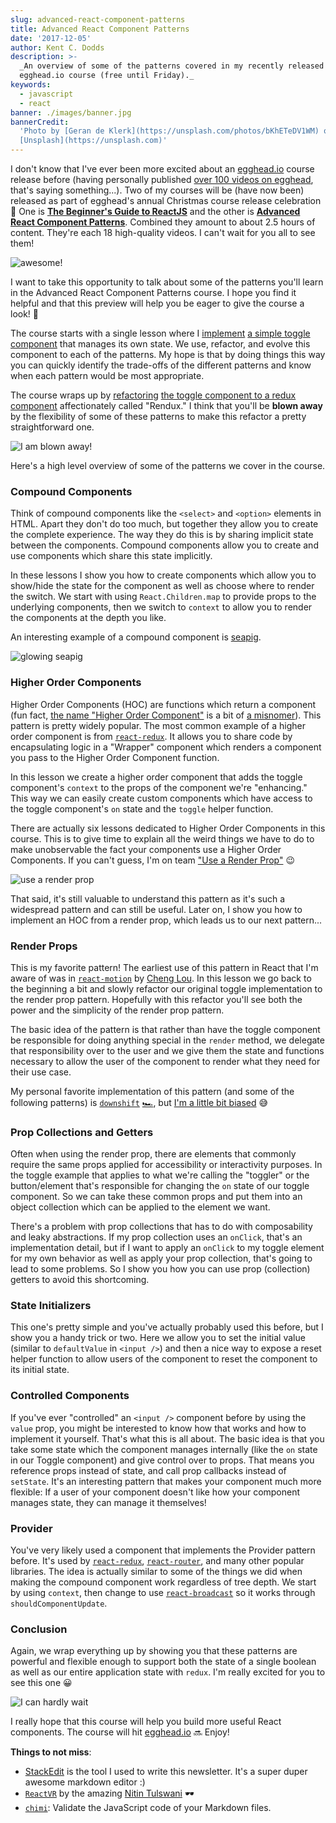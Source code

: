 ```yaml
---
slug: advanced-react-component-patterns
title: Advanced React Component Patterns
date: '2017-12-05'
author: Kent C. Dodds
description: >-
  _An overview of some of the patterns covered in my recently released
  egghead.io course (free until Friday)._
keywords:
  - javascript
  - react
banner: ./images/banner.jpg
bannerCredit:
  'Photo by [Geran de Klerk](https://unsplash.com/photos/bKhETeDV1WM) on
  [Unsplash](https://unsplash.com)'
---
```


I don't know that I've ever been more excited about an
[egghead.io](http://egghead.io) course release before (having personally
published
[over 100 videos on egghead](https://egghead.io/instructors/kentcdodds), that's
saying something...). Two of my courses will be (have now been) released as part
of egghead's annual Christmas course release celebration 🎉 One is
[**The Beginner's Guide to ReactJS**](https://egghead.io/courses/the-beginner-s-guide-to-reactjs)
and the other is
[**Advanced React Component Patterns**](https://egghead.io/courses/advanced-react-component-patterns).
Combined they amount to about 2.5 hours of content. They're each 18 high-quality
videos. I can't wait for you all to see them!

![awesome!](./images/0.gif)

I want to take this opportunity to talk about some of the patterns you'll learn
in the Advanced React Component Patterns course. I hope you find it helpful and
that this preview will help you be eager to give the course a look! 👀

The course starts with a single lesson where I
[implement](https://github.com/kentcdodds/advanced-react-patterns/blob/736bc941e629af5acae2e827356d6996e923780e/01-intro-to-react-toggled/index.html)
[a simple toggle component](https://cdn.rawgit.com/kentcdodds/advanced-react-patterns/736bc941e629af5acae2e827356d6996e923780e/01-intro-to-react-toggled/index.html)
that manages its own state. We use, refactor, and evolve this component to each
of the patterns. My hope is that by doing things this way you can quickly
identify the trade-offs of the different patterns and know when each pattern
would be most appropriate.

The course wraps up by
[refactoring](https://github.com/kentcdodds/advanced-react-patterns/blob/736bc941e629af5acae2e827356d6996e923780e/18-use-redux-with-render-props/index.html)
[the toggle component to a redux component](https://cdn.rawgit.com/kentcdodds/advanced-react-patterns/736bc941e629af5acae2e827356d6996e923780e/18-use-redux-with-render-props/index.html)
affectionately called "Rendux." I think that you'll be **blown away** by the
flexibility of some of these patterns to make this refactor a pretty
straightforward one.

![I am blown away!](./images/1.gif)

Here's a high level overview of some of the patterns we cover in the course.

### Compound Components

Think of compound components like the `<select>` and `<option>` elements in
HTML. Apart they don't do too much, but together they allow you to create the
complete experience. The way they do this is by sharing implicit state between
the components. Compound components allow you to create and use components which
share this state implicitly.

In these lessons I show you how to create components which allow you to
show/hide the state for the component as well as choose where to render the
switch. We start with using `React.Children.map` to provide props to the
underlying components, then we switch to `context` to allow you to render the
components at the depth you like.

An interesting example of a compound component is
[seapig](https://www.npmjs.com/package/seapig).

![glowing seapig](./images/2.gif)

### Higher Order Components

Higher Order Components (HOC) are functions which return a component (fun fact,
[the name "Higher Order Component"](https://twitter.com/kentcdodds/status/930832776907046912)
is a bit of
[a misnomer](https://twitter.com/kentcdodds/status/930844136617533441)). This
pattern is pretty widely popular. The most common example of a higher order
component is from [`react-redux`](https://www.npmjs.com/package/react-redux). It
allows you to share code by encapsulating logic in a "Wrapper" component which
renders a component you pass to the Higher Order Component function.

In this lesson we create a higher order component that adds the toggle
component's `context` to the props of the component we're "enhancing." This way
we can easily create custom components which have access to the toggle
component's `on` state and the `toggle` helper function.

There are actually six lessons dedicated to Higher Order Components in this
course. This is to give time to explain all the weird things we have to do to
make unobservable the fact your components use a Higher Order Components. If you
can't guess, I'm on team
["Use a Render Prop"](https://cdb.reacttraining.com/use-a-render-prop-50de598f11ce)
😉

![use a render prop](./images/3.gif)

That said, it's still valuable to understand this pattern as it's such a
widespread pattern and can still be useful. Later on, I show you how to
implement an HOC from a render prop, which leads us to our next pattern...

### Render Props

This is my favorite pattern! The earliest use of this pattern in React that I'm
aware of was in [`react-motion`](https://github.com/chenglou/react-motion) by
[Cheng Lou](https://twitter.com/_chenglou). In this lesson we go back to the
beginning a bit and slowly refactor our original toggle implementation to the
render prop pattern. Hopefully with this refactor you'll see both the power and
the simplicity of the render prop pattern.

The basic idea of the pattern is that rather than have the toggle component be
responsible for doing anything special in the `render` method, we delegate that
responsibility over to the user and we give them the state and functions
necessary to allow the user of the component to render what they need for their
use case.

My personal favorite implementation of this pattern (and some of the following
patterns) is [`downshift`](https://github.com/downshift-js/downshift)
[🏎](https://github.com/downshift-js/downshift), but
[I'm a little bit biased](/blog/introducing-downshift-for-react) 😅

### Prop Collections and Getters

Often when using the render prop, there are elements that commonly require the
same props applied for accessibility or interactivity purposes. In the toggle
example that applies to what we're calling the "toggler" or the button/element
that's responsible for changing the `on` state of our toggle component. So we
can take these common props and put them into an object collection which can be
applied to the element we want.

There's a problem with prop collections that has to do with composability and
leaky abstractions. If my prop collection uses an `onClick`, that's an
implementation detail, but if I want to apply an `onClick` to my toggle element
for my own behavior as well as apply your prop collection, that's going to lead
to some problems. So I show you how you can use prop (collection) getters to
avoid this shortcoming.

### State Initializers

This one's pretty simple and you've actually probably used this before, but I
show you a handy trick or two. Here we allow you to set the initial value
(similar to `defaultValue` in `<input />`) and then a nice way to expose a reset
helper function to allow users of the component to reset the component to its
initial state.

### Controlled Components

If you've ever "controlled" an `<input />` component before by using the `value`
prop, you might be interested to know how that works and how to implement it
yourself. That's what this is all about. The basic idea is that you take some
state which the component manages internally (like the `on` state in our Toggle
component) and give control over to props. That means you reference props
instead of state, and call prop callbacks instead of `setState`. It's an
interesting pattern that makes your component much more flexible: If a user of
your component doesn't like how your component manages state, they can manage it
themselves!

### Provider

You've very likely used a component that implements the Provider pattern before.
It's used by [`react-redux`](https://www.npmjs.com/package/react-redux),
[`react-router`](https://www.npmjs.com/package/react-router), and many other
popular libraries. The idea is actually similar to some of the things we did
when making the compound component work regardless of tree depth. We start by
using `context`, then change to use
[`react-broadcast`](https://www.npmjs.com/package/react-broadcast) so it works
through `shouldComponentUpdate`.

### Conclusion

Again, we wrap everything up by showing you that these patterns are powerful and
flexible enough to support both the state of a single boolean as well as our
entire application state with `redux`. I'm really excited for you to see this
one 😀

![I can hardly wait](./images/4.gif)

I really hope that this course will help you build more useful React components.
The course will hit [egghead.io](http://egghead.io) 🔜 Enjoy!

**Things to not miss**:

- [StackEdit](https://stackedit.io/app) is the tool I used to write this
  newsletter. It's a super duper awesome markdown editor :)
- [`ReactVR`](https://github.com/nitin42/React-AR) by the amazing
  [Nitin Tulswani](https://twitter.com/NTulswani/status/932165538318508033) 🕶
- [`chimi`](https://github.com/Huemul/chimi): Validate the JavaScript code of
  your Markdown files.
